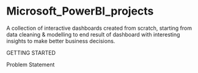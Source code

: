 # Microsoft_PowerBI_projects
A collection of interactive dashboards created from scratch, starting from data cleaning & modelling to end result of dashboard with interesting insights to make better business decisions. 

GETTING STARTED 

Problem Statement 
